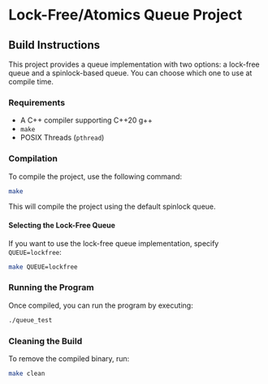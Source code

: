 # Lock-Free/Atomics Queue Project

## Build Instructions

This project provides a queue implementation with two options: a lock-free queue and a spinlock-based queue. You can choose which one to use at compile time.

### Requirements
- A C++ compiler supporting C++20 g++
- `make`
- POSIX Threads (`pthread`)

### Compilation
To compile the project, use the following command:

```sh
make
```
This will compile the project using the default spinlock queue.

#### Selecting the Lock-Free Queue
If you want to use the lock-free queue implementation, specify `QUEUE=lockfree`:

```sh
make QUEUE=lockfree
```

### Running the Program
Once compiled, you can run the program by executing:

```sh
./queue_test
```

### Cleaning the Build
To remove the compiled binary, run:

```sh
make clean
```

